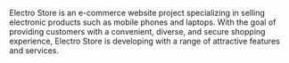 Electro Store is an e-commerce website project specializing in selling electronic products such as mobile phones and laptops. With the goal of providing customers with a convenient, diverse, and secure shopping experience, Electro Store is developing with a range of attractive features and services. 
